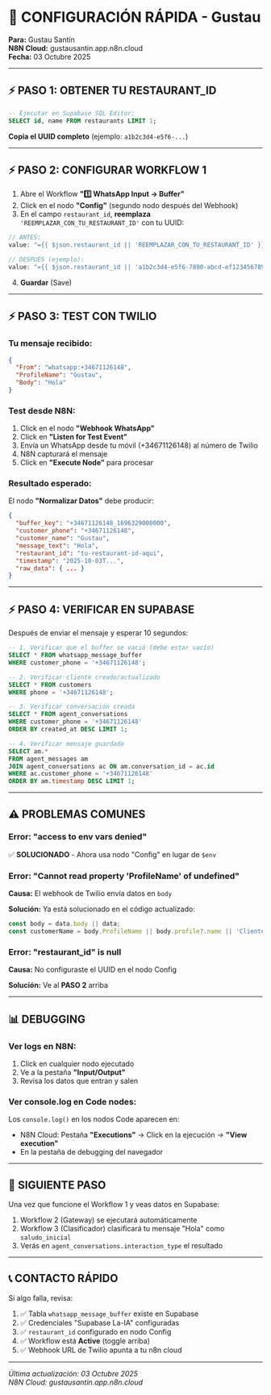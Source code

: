 # 🚀 CONFIGURACIÓN RÁPIDA - Gustau

**Para:** Gustau Santín  
**N8N Cloud:** gustausantin.app.n8n.cloud  
**Fecha:** 03 Octubre 2025

---

## ⚡ PASO 1: OBTENER TU RESTAURANT_ID

```sql
-- Ejecutar en Supabase SQL Editor:
SELECT id, name FROM restaurants LIMIT 1;
```

**Copia el UUID completo** (ejemplo: `a1b2c3d4-e5f6-...`)

---

## ⚡ PASO 2: CONFIGURAR WORKFLOW 1

1. Abre el Workflow **"1️⃣ WhatsApp Input → Buffer"**
2. Click en el nodo **"Config"** (segundo nodo después del Webhook)
3. En el campo `restaurant_id`, **reemplaza** `'REEMPLAZAR_CON_TU_RESTAURANT_ID'` con tu UUID:

```javascript
// ANTES:
value: "={{ $json.restaurant_id || 'REEMPLAZAR_CON_TU_RESTAURANT_ID' }}"

// DESPUÉS (ejemplo):
value: "={{ $json.restaurant_id || 'a1b2c3d4-e5f6-7890-abcd-ef1234567890' }}"
```

4. **Guardar** (Save)

---

## ⚡ PASO 3: TEST CON TWILIO

### **Tu mensaje recibido:**
```json
{
  "From": "whatsapp:+34671126148",
  "ProfileName": "Gustau",
  "Body": "Hola"
}
```

### **Test desde N8N:**

1. Click en el nodo **"Webhook WhatsApp"**
2. Click en **"Listen for Test Event"**
3. Envía un WhatsApp desde tu móvil (+34671126148) al número de Twilio
4. N8N capturará el mensaje
5. Click en **"Execute Node"** para procesar

### **Resultado esperado:**

El nodo **"Normalizar Datos"** debe producir:

```json
{
  "buffer_key": "+34671126148_1696329000000",
  "customer_phone": "+34671126148",
  "customer_name": "Gustau",
  "message_text": "Hola",
  "restaurant_id": "tu-restaurant-id-aqui",
  "timestamp": "2025-10-03T...",
  "raw_data": { ... }
}
```

---

## ⚡ PASO 4: VERIFICAR EN SUPABASE

Después de enviar el mensaje y esperar 10 segundos:

```sql
-- 1. Verificar que el buffer se vació (debe estar vacío)
SELECT * FROM whatsapp_message_buffer 
WHERE customer_phone = '+34671126148';

-- 2. Verificar cliente creado/actualizado
SELECT * FROM customers 
WHERE phone = '+34671126148';

-- 3. Verificar conversación creada
SELECT * FROM agent_conversations 
WHERE customer_phone = '+34671126148'
ORDER BY created_at DESC LIMIT 1;

-- 4. Verificar mensaje guardado
SELECT am.* 
FROM agent_messages am
JOIN agent_conversations ac ON am.conversation_id = ac.id
WHERE ac.customer_phone = '+34671126148'
ORDER BY am.timestamp DESC LIMIT 1;
```

---

## ⚠️ PROBLEMAS COMUNES

### **Error: "access to env vars denied"**
✅ **SOLUCIONADO** - Ahora usa nodo "Config" en lugar de `$env`

### **Error: "Cannot read property 'ProfileName' of undefined"**
**Causa:** El webhook de Twilio envía datos en `body`

**Solución:** Ya está solucionado en el código actualizado:
```javascript
const body = data.body || data;
const customerName = body.ProfileName || body.profile?.name || 'Cliente';
```

### **Error: "restaurant_id" is null**
**Causa:** No configuraste el UUID en el nodo Config

**Solución:** Ve al **PASO 2** arriba

---

## 📊 DEBUGGING

### **Ver logs en N8N:**

1. Click en cualquier nodo ejecutado
2. Ve a la pestaña **"Input/Output"**
3. Revisa los datos que entran y salen

### **Ver console.log en Code nodes:**

Los `console.log()` en los nodos Code aparecen en:
- N8N Cloud: Pestaña **"Executions"** → Click en la ejecución → **"View execution"**
- En la pestaña de debugging del navegador

---

## 🎯 SIGUIENTE PASO

Una vez que funcione el Workflow 1 y veas datos en Supabase:

1. Workflow 2 (Gateway) se ejecutará automáticamente
2. Workflow 3 (Clasificador) clasificará tu mensaje "Hola" como `saludo_inicial`
3. Verás en `agent_conversations.interaction_type` el resultado

---

## 📞 CONTACTO RÁPIDO

Si algo falla, revisa:

1. ✅ Tabla `whatsapp_message_buffer` existe en Supabase
2. ✅ Credenciales "Supabase La-IA" configuradas
3. ✅ `restaurant_id` configurado en nodo Config
4. ✅ Workflow está **Active** (toggle arriba)
5. ✅ Webhook URL de Twilio apunta a tu n8n cloud

---

*Última actualización: 03 Octubre 2025*  
*N8N Cloud: gustausantin.app.n8n.cloud*

